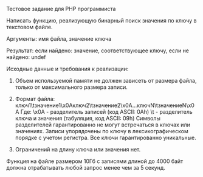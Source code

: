 Тестовое задание для PHP программиста

Написать функцию, реализующую бинарный поиск значения по ключу в текстовом файле.

Аргументы: имя файла, значение ключа

Результат: если найдено: значение, соответствующее ключу, если не найдено: undef

Исходные данные и требования к реализации:

1. Объем используемой памяти не должен зависеть от размера файла, только от максимального размера записи.

2. Формат файла: ключ1\tзначение1\x0Aключ2\tзначение2\x0A...ключN\tзначениеN\x0A Где: \x0A - разделитель записей (код ASCII: 0Ah) \t - разделитель ключа и значения (табуляция, код ASCII: 09h) Символы разделителей гарантированно не могут встречаться в ключах или значениях. Записи упорядочены по ключу в лексикографическом порядке с учетом регистра. Все ключи гарантированно уникальные.

3. Ограничений на длину ключа или значения нет.

Функция на файле размером 10Гб с записями длиной до 4000 байт должна отрабатывать любой запрос менее чем за 5 секунд.
